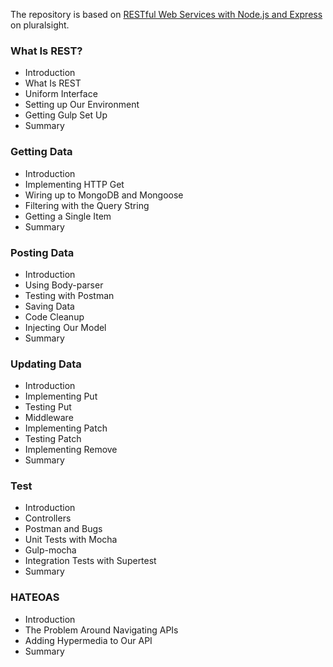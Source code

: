 The repository is based on [RESTful Web Services with Node.js and Express](https://app.pluralsight.com/library/courses/node-js-express-rest-web-services/table-of-contents) on pluralsight.

### What Is REST?
- Introduction
- What Is REST
- Uniform Interface
- Setting up Our Environment
- Getting Gulp Set Up
- Summary

### Getting Data
- Introduction
- Implementing HTTP Get
- Wiring up to MongoDB and Mongoose
- Filtering with the Query String
- Getting a Single Item
- Summary

### Posting Data
- Introduction
- Using Body-parser
- Testing with Postman
- Saving Data
- Code Cleanup
- Injecting Our Model
- Summary

### Updating Data
- Introduction
- Implementing Put
- Testing Put
- Middleware
- Implementing Patch
- Testing Patch
- Implementing Remove
- Summary

### Test
- Introduction
- Controllers
- Postman and Bugs
- Unit Tests with Mocha
- Gulp-mocha
- Integration Tests with Supertest
- Summary

### HATEOAS
- Introduction
- The Problem Around Navigating APIs
- Adding Hypermedia to Our API
- Summary
